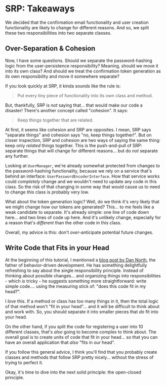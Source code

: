 # SRP: Takeaways

We decided that the confirmation email functionality and user creation functionality
are likely to change for different reasons. And so, we split these two
responsibilities into two separate classes.

## Over-Separation & Cohesion

Now, I have some questions. Should we separate the password-hashing logic from the
user-persistence responsibility? Meaning, should we move it into its own class? And
should we treat the confirmation token generation as *its* own responsibility
and move *it* somewhere separate?

If you look quickly at SRP, it kinda sounds like the rule is:

> Put every tiny piece of functionality into its own class and method.

But, thankfully, SRP is *not* saying that... that would make our code a disaster!
There's another concept called "cohesion". It says:

> Keep things together that are related.

At first, it seems like cohesion and SRP are opposites. I mean, SRP says
"separate things" and cohesion says "no, keep things together!". But on closer
inspection, SRP and cohesion are two ways of saying the same thing: keep only
*related* things together. This is the push-and-pull of SRP: separate things that
will change for different reasons... but do *not* separate any further.

Looking at `UserManager`, we're already somewhat protected from changes to the
password-hashing functionality, because we rely on a service that's behind an
interface: `UserPasswordEncoderInterface`. How that service works could *completely*
change and we wouldn't need to update any code in this class. So the risk of that
changing in some way that *would* cause us to need to change *this* class is probably
very low.

What about the token generation logic? Well, do we think it's very likely
that we might change how our tokens are generated? This... to me feels like a weak
candidate to separate. It's already simple: one line of code down here... and two
lines of code up here. And it's unlikely change, especially for a reason that's
*different* than the other code in this class.

Overall, my advice is this: don't *over*-anticipate potential future changes.

## Write Code that Fits in your Head

At the beginning of this tutorial, I mentioned a
[blog post by Dan North](https://dannorth.net/2021/03/16/cupid-the-back-story/amp/),
the father of behavior-driven development. He has something delightfully
refreshing to say about the single responsibility principle. Instead of thinking
about possible changes... and organizing things into responsibilities - which *is*
tricky - he suggests something more straightforward: write simple code.... using
the measuring stick of: "does this code fit in my head?".

I *love* this. If a method or class has too many things in it, then the total logic
of that method won't "fit in your head"... and it will be difficult to think about
and work with. So, you should separate it into smaller pieces that *do* fit into
your head.

On the other hand, if you split the code for registering a user into 10 different
classes, that's *also* going to become complex to think about. The overall goal
is to create units of code that fit in your head... so that you can have an
overall application that *also* "fits in our head".

If you follow this general advice, I think you'll find that you probably create
classes and methods that follow SRP pretty nicely... without the stress of trying
to perfect it.

Okay, it's time to dive into the next solid principle: the open-closed principle.
